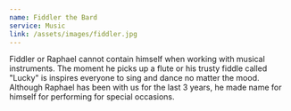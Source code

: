 ```yaml
---
name: Fiddler the Bard
service: Music
link: /assets/images/fiddler.jpg
---
```


Fiddler or Raphael cannot contain himself when working with musical instruments. The moment he picks up a flute or his trusty fiddle called "Lucky" is inspires everyone to sing and dance no matter the mood. Although Raphael has been with us for the last 3 years, he made name for himself for performing for special occasions.